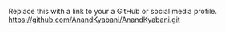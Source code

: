 Replace this with a link to your a GitHub or social media profile.
https://github.com/AnandKyabani/AnandKyabani.git
